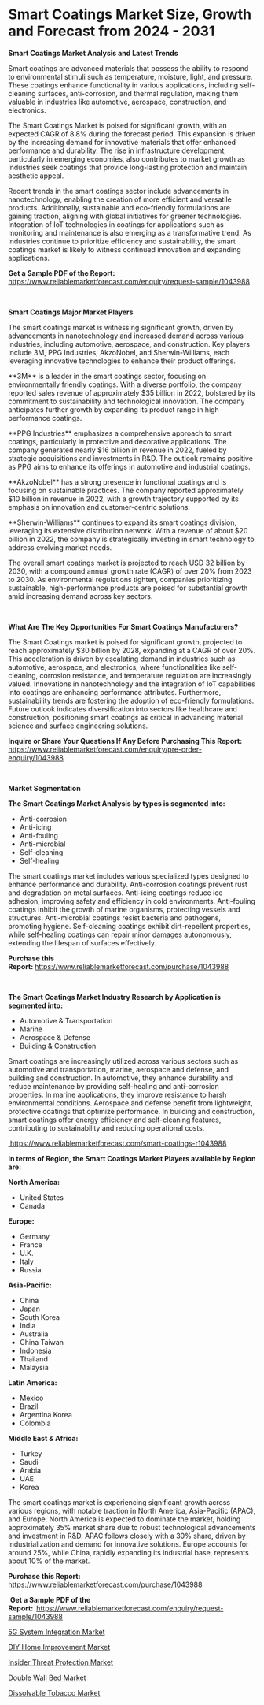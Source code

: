<p><h1>Smart Coatings Market Size, Growth and Forecast from 2024 - 2031</h1></p><p><strong>Smart Coatings Market Analysis and Latest Trends</strong></p>
<p><p>Smart coatings are advanced materials that possess the ability to respond to environmental stimuli such as temperature, moisture, light, and pressure. These coatings enhance functionality in various applications, including self-cleaning surfaces, anti-corrosion, and thermal regulation, making them valuable in industries like automotive, aerospace, construction, and electronics.</p><p>The Smart Coatings Market is poised for significant growth, with an expected CAGR of 8.8% during the forecast period. This expansion is driven by the increasing demand for innovative materials that offer enhanced performance and durability. The rise in infrastructure development, particularly in emerging economies, also contributes to market growth as industries seek coatings that provide long-lasting protection and maintain aesthetic appeal.</p><p>Recent trends in the smart coatings sector include advancements in nanotechnology, enabling the creation of more efficient and versatile products. Additionally, sustainable and eco-friendly formulations are gaining traction, aligning with global initiatives for greener technologies. Integration of IoT technologies in coatings for applications such as monitoring and maintenance is also emerging as a transformative trend. As industries continue to prioritize efficiency and sustainability, the smart coatings market is likely to witness continued innovation and expanding applications.</p></p>
<p><strong>Get a Sample PDF of the Report:&nbsp;</strong> <a href="https://www.reliablemarketforecast.com/enquiry/request-sample/1043988?utm_campaign=1167&utm_medium=2&utm_source=Github&utm_content=ia&utm_term=13112024&utm_id=smart-coatings">https://www.reliablemarketforecast.com/enquiry/request-sample/1043988</a></p>
<p>&nbsp;</p>
<p><strong>Smart Coatings Major Market Players</strong></p>
<p><p>The smart coatings market is witnessing significant growth, driven by advancements in nanotechnology and increased demand across various industries, including automotive, aerospace, and construction. Key players include 3M, PPG Industries, AkzoNobel, and Sherwin-Williams, each leveraging innovative technologies to enhance their product offerings.</p><p>**3M** is a leader in the smart coatings sector, focusing on environmentally friendly coatings. With a diverse portfolio, the company reported sales revenue of approximately $35 billion in 2022, bolstered by its commitment to sustainability and technological innovation. The company anticipates further growth by expanding its product range in high-performance coatings.</p><p>**PPG Industries** emphasizes a comprehensive approach to smart coatings, particularly in protective and decorative applications. The company generated nearly $16 billion in revenue in 2022, fueled by strategic acquisitions and investments in R&D. The outlook remains positive as PPG aims to enhance its offerings in automotive and industrial coatings.</p><p>**AkzoNobel** has a strong presence in functional coatings and is focusing on sustainable practices. The company reported approximately $10 billion in revenue in 2022, with a growth trajectory supported by its emphasis on innovation and customer-centric solutions.</p><p>**Sherwin-Williams** continues to expand its smart coatings division, leveraging its extensive distribution network. With a revenue of about $20 billion in 2022, the company is strategically investing in smart technology to address evolving market needs.</p><p>The overall smart coatings market is projected to reach USD 32 billion by 2030, with a compound annual growth rate (CAGR) of over 20% from 2023 to 2030. As environmental regulations tighten, companies prioritizing sustainable, high-performance products are poised for substantial growth amid increasing demand across key sectors.</p></p>
<p>&nbsp;</p>
<p><strong>What Are The Key Opportunities For Smart Coatings Manufacturers?</strong></p>
<p><p>The Smart Coatings market is poised for significant growth, projected to reach approximately $30 billion by 2028, expanding at a CAGR of over 20%. This acceleration is driven by escalating demand in industries such as automotive, aerospace, and electronics, where functionalities like self-cleaning, corrosion resistance, and temperature regulation are increasingly valued. Innovations in nanotechnology and the integration of IoT capabilities into coatings are enhancing performance attributes. Furthermore, sustainability trends are fostering the adoption of eco-friendly formulations. Future outlook indicates diversification into sectors like healthcare and construction, positioning smart coatings as critical in advancing material science and surface engineering solutions.</p></p>
<p><strong>Inquire or Share Your Questions If Any Before Purchasing This Report:</strong> <a href="https://www.reliablemarketforecast.com/enquiry/pre-order-enquiry/1043988?utm_campaign=1167&utm_medium=2&utm_source=Github&utm_content=ia&utm_term=13112024&utm_id=smart-coatings">https://www.reliablemarketforecast.com/enquiry/pre-order-enquiry/1043988</a></p>
<p>&nbsp;</p>
<p><strong>Market Segmentation</strong></p>
<p><strong>The Smart Coatings Market Analysis by types is segmented into:</strong></p>
<p><ul><li>Anti-corrosion</li><li>Anti-icing</li><li>Anti-fouling</li><li>Anti-microbial</li><li>Self-cleaning</li><li>Self-healing</li></ul></p>
<p><p>The smart coatings market includes various specialized types designed to enhance performance and durability. Anti-corrosion coatings prevent rust and degradation on metal surfaces. Anti-icing coatings reduce ice adhesion, improving safety and efficiency in cold environments. Anti-fouling coatings inhibit the growth of marine organisms, protecting vessels and structures. Anti-microbial coatings resist bacteria and pathogens, promoting hygiene. Self-cleaning coatings exhibit dirt-repellent properties, while self-healing coatings can repair minor damages autonomously, extending the lifespan of surfaces effectively.</p></p>
<p><strong>Purchase this Report:&nbsp;</strong><a href="https://www.reliablemarketforecast.com/purchase/1043988?utm_campaign=1167&utm_medium=2&utm_source=Github&utm_content=ia&utm_term=13112024&utm_id=smart-coatings">https://www.reliablemarketforecast.com/purchase/1043988</a></p>
<p>&nbsp;</p>
<p><strong>The Smart Coatings Market Industry Research by Application is segmented into:</strong></p>
<p><ul><li>Automotive & Transportation</li><li>Marine</li><li>Aerospace & Defense</li><li>Building & Construction</li></ul></p>
<p><p>Smart coatings are increasingly utilized across various sectors such as automotive and transportation, marine, aerospace and defense, and building and construction. In automotive, they enhance durability and reduce maintenance by providing self-healing and anti-corrosion properties. In marine applications, they improve resistance to harsh environmental conditions. Aerospace and defense benefit from lightweight, protective coatings that optimize performance. In building and construction, smart coatings offer energy efficiency and self-cleaning features, contributing to sustainability and reducing operational costs.</p></p>
<p><a href="https://www.reliablemarketforecast.com/smart-coatings-r1043988?utm_campaign=1167&utm_medium=2&utm_source=Github&utm_content=ia&utm_term=13112024&utm_id=smart-coatings">&nbsp;https://www.reliablemarketforecast.com/smart-coatings-r1043988</a></p>
<p><strong>In terms of Region, the Smart Coatings Market Players available by Region are:</strong></p>
<p>
    <p> <strong> North America: </strong>
        <ul>
            <li>United States</li>
            <li>Canada</li>
        </ul>
        </p> 
    <p> <strong> Europe: </strong>
        <ul>
            <li>Germany</li>
            <li>France</li>
            <li>U.K.</li>
            <li>Italy</li>
            <li>Russia</li>
        </ul>
        </p> 
    <p> <strong> Asia-Pacific: </strong>
        <ul>
            <li>China</li>
            <li>Japan</li>
            <li>South Korea</li>
            <li>India</li>
            <li>Australia</li>
            <li>China Taiwan</li>
            <li>Indonesia</li>
            <li>Thailand</li>
            <li>Malaysia</li>
        </ul>
        </p> 
    <p> <strong> Latin America: </strong>
        <ul>
            <li>Mexico</li>
            <li>Brazil</li>
            <li>Argentina Korea</li>
            <li>Colombia</li>
        </ul>
        </p> 
    <p> <strong> Middle East & Africa: </strong>
        <ul>
            <li>Turkey</li>
            <li>Saudi</li>
            <li>Arabia</li>
            <li>UAE</li>
            <li>Korea</li>
        </ul>
    </p>
    </p>
<p><p>The smart coatings market is experiencing significant growth across various regions, with notable traction in North America, Asia-Pacific (APAC), and Europe. North America is expected to dominate the market, holding approximately 35% market share due to robust technological advancements and investment in R&D. APAC follows closely with a 30% share, driven by industrialization and demand for innovative solutions. Europe accounts for around 25%, while China, rapidly expanding its industrial base, represents about 10% of the market.</p></p>
<p><strong>Purchase this Report: </strong><a href="https://www.reliablemarketforecast.com/purchase/1043988?utm_campaign=1167&utm_medium=2&utm_source=Github&utm_content=ia&utm_term=13112024&utm_id=smart-coatings">https://www.reliablemarketforecast.com/purchase/1043988</a></p>
<p>&nbsp;<strong>Get a Sample PDF of the Report:&nbsp;&nbsp;</strong><a href="https://www.reliablemarketforecast.com/enquiry/request-sample/1043988?utm_campaign=1167&utm_medium=2&utm_source=Github&utm_content=ia&utm_term=13112024&utm_id=smart-coatings">https://www.reliablemarketforecast.com/enquiry/request-sample/1043988</a></p>
<p><strong></strong></p>
<p><p><a href="https://issuu.com/reportprime-2/docs/5g-system-integration-market-size-2_29f53b925f0cac?utm_campaign=1167&utm_medium=2&utm_source=Github&utm_content=ia&utm_term=13112024&utm_id=smart-coatings">5G System Integration Market</a></p><p><a href="https://www.linkedin.com/pulse/diy-home-improvement-market-evolution-key-trends-regional-ilsnc?utm_campaign=1167&utm_medium=2&utm_source=Github&utm_content=ia&utm_term=13112024&utm_id=smart-coatings">DIY Home Improvement Market</a></p><p><a href="https://issuu.com/reportprime-2/docs/insider-threat-protection-market-si_f08e278d923dde?utm_campaign=1167&utm_medium=2&utm_source=Github&utm_content=ia&utm_term=13112024&utm_id=smart-coatings">Insider Threat Protection Market</a></p><p><a href="https://www.linkedin.com/pulse/om-2024-2031-imarkete-uq6bf?utm_campaign=1167&utm_medium=2&utm_source=Github&utm_content=ia&utm_term=13112024&utm_id=smart-coatings">Double Wall Bed Market</a></p><p><a href="https://www.linkedin.com/pulse/regulatory-landscape-its-influence-global-dissolvable-tobacco-fwhvc?utm_campaign=1167&utm_medium=2&utm_source=Github&utm_content=ia&utm_term=13112024&utm_id=smart-coatings">Dissolvable Tobacco Market</a></p></p>